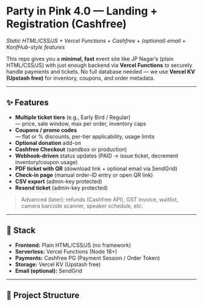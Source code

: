 # Party in Pink 4.0 — Landing + Registration (Cashfree)  
_Static HTML/CSS/JS + Vercel Functions + Cashfree + (optional) email + KonfHub-style features_

This repo gives you a **minimal, fast** event site like JP Nagar’s (plain HTML/CSS/JS) with just enough backend via **Vercel Functions** to securely handle payments and tickets. No full database needed — we use **Vercel KV (Upstash free)** for inventory, coupons, and order metadata.

---

## ✨ Features 

- **Multiple ticket tiers** (e.g., Early Bird / Regular)  
  — price, sale window, max per order, inventory caps  
- **Coupons / promo codes**  
  — flat or % discounts, per-tier applicability, usage limits  
- **Optional donation** add-on  
- **Cashfree Checkout** (sandbox or production)  
- **Webhook-driven** status updates (PAID → issue ticket, decrement inventory/coupon usage)  
- **PDF ticket with QR** (download link + optional email via SendGrid)  
- **Check-in page** (manual order-ID entry or open QR link)  
- **CSV export** (admin-key protected)  
- **Resend ticket** (admin-key protected)

> Advanced (later): refunds (Cashfree API), GST invoice, waitlist, camera barcode scanner, speaker schedule, etc.

---

## 🧱 Stack

- **Frontend:** Plain HTML/CSS/JS (no framework)  
- **Serverless:** Vercel Functions (Node 18+)  
- **Payments:** Cashfree PG (Payment Session / Order Token)  
- **Storage:** Vercel KV (Upstash free)  
- **Email (optional):** SendGrid

---

## 📁 Project Structure

